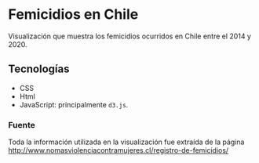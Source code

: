 # Femicidios en Chile

Visualización que muestra los femicidios ocurridos en Chile entre el 2014 y 2020.

## Tecnologías

* CSS
* Html
* JavaScript: principalmente `d3.js`.

### Fuente

Toda la información utilizada en la visualización fue extraída de la página <http://www.nomasviolenciacontramujeres.cl/registro-de-femicidios/>
